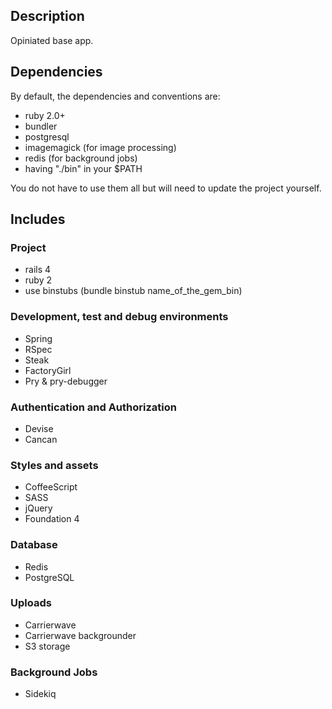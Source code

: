## Description

Opiniated base app.

## Dependencies

By default, the dependencies and conventions are:

- ruby 2.0+
- bundler
- postgresql
- imagemagick (for image processing)
- redis (for background jobs)
- having "./bin" in your $PATH

You do not have to use them all but will need to update the project yourself.

## Includes

### Project

- rails 4
- ruby 2
- use binstubs (bundle binstub name_of_the_gem_bin)

### Development, test and debug environments

- Spring
- RSpec
- Steak
- FactoryGirl
- Pry & pry-debugger

### Authentication and Authorization

- Devise
- Cancan

### Styles and assets

- CoffeeScript
- SASS
- jQuery
- Foundation 4

### Database

- Redis
- PostgreSQL

### Uploads

- Carrierwave
- Carrierwave backgrounder
- S3 storage

### Background Jobs

- Sidekiq



